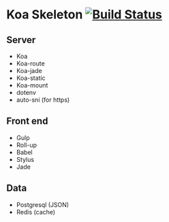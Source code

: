 # Koa Skeleton [![Build Status](https://travis-ci.org/tomhardman0/koa-skeleton.svg?branch=master)](https://travis-ci.org/tomhardman0/koa-skeleton)

## Server

- Koa
- Koa-route
- Koa-jade
- Koa-static
- Koa-mount
- dotenv
- auto-sni (for https)

## Front end

- Gulp
- Roll-up
- Babel
- Stylus
- Jade

## Data

- Postgresql (JSON)
- Redis (cache)
